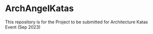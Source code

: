 # ArchAngelKatas
This repository is for the Project to be submitted for Architecture Katas Event (Sep 2023) 
